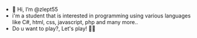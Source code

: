 - 👋 Hi, I’m @zlept55
- i'm a student that is interested in programming using various languages like C#, html, css, javascript, php and many more..
- Do u want to play?, Let's play! 🔫😎
